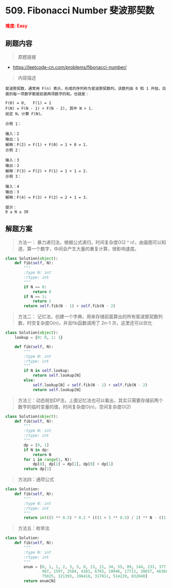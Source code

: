 # 509. Fibonacci Number 斐波那契数

**<font color=red>难度: Easy</font>**

## 刷题内容

> 原题链接

* https://leetcode-cn.com/problems/fibonacci-number/

> 内容描述

```
斐波那契数，通常用 F(n) 表示，形成的序列称为斐波那契数列。该数列由 0 和 1 开始，后面的每一项数字都是前面两项数字的和。也就是：

F(0) = 0,   F(1) = 1
F(N) = F(N - 1) + F(N - 2), 其中 N > 1.
给定 N，计算 F(N)。

示例 1：

输入：2
输出：1
解释：F(2) = F(1) + F(0) = 1 + 0 = 1.
示例 2：

输入：3
输出：2
解释：F(3) = F(2) + F(1) = 1 + 1 = 2.
示例 3：

输入：4
输出：3
解释：F(4) = F(3) + F(2) = 2 + 1 = 3.

提示：
0 ≤ N ≤ 30
```

## 解题方案

> 方法一： 暴力递归法，根据公式递归，时间复杂度O(2 ^ n)，由画图可以知道，算一个数字，中间会产生大量的重复计算，很影响速度。
>

```python
class Solution(object):
    def fib(self, N):
        """
        :type N: int
        :rtype: int
        """
        if N == 0:
            return 0
        if N == 1:
            return 1
        return self.fib(N - 1) + self.fib(N - 2)
```



> 方法二： 记忆法，创建一个字典，用来存储前面算出的所有斐波那契数列数，时空复杂度O(n)，并且fib函数调用了 2n-1 次，这里还可以优化
>

```python
class Solution(object):
    lookup = {0: 0, 1: 1}

    def fib(self, N):
        """
        :type N: int
        :rtype: int
        """
        if N in self.lookup:
            return self.lookup[N]
        else:
            self.lookup[N] = self.fib(N - 1) + self.fib(N - 2)
            return self.lookup[N]
```



> 方法三：动态规划DP法，上面记忆法也可以看出，其实只需要存储前两个数字的临时变量的值，时间复杂度O(n)，空间复杂度O(2)

``` python
class Solution(object):
    def fib(self, N):
        """
        :type N: int
        :rtype: int
        """
        dp = [0, 1]
        if N in dp:
            return N
        for i in range(1, N):
            dp[0], dp[1] = dp[1], dp[0] + dp[1]
        return dp[1]
```



> 方法四：通项公式

```python
class Solution:
    def fib(self, N):
        """
        :type N: int
        :rtype: int
        """
        return int((5 ** 0.5) * 0.2 * (((1 + 5 ** 0.5) / 2) ** N - ((1 - 5 ** 0.5) / 2) ** N))
```



> 方法五：枚举法

```python
class Solution:
    def fib(self, N):
        """
        :type N: int
        :rtype: int
        """
        enum = [0, 1, 1, 2, 3, 5, 8, 13, 21, 34, 55, 89, 144, 233, 377, 610,
                987, 1597, 2584, 4181, 6765, 10946, 17711, 28657, 46368,
                75025, 121393, 196418, 317811, 514229, 832040]
        return enum[N]
```

